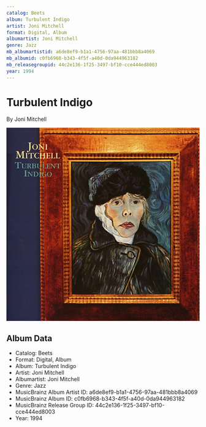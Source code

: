 ```yaml
---
catalog: Beets
album: Turbulent Indigo
artist: Joni Mitchell
format: Digital, Album
albumartist: Joni Mitchell
genre: Jazz
mb_albumartistid: a6de8ef9-b1a1-4756-97aa-481bbb8a4069
mb_albumid: c0fb6968-b343-4f5f-a40d-0da944963182
mb_releasegroupid: 44c2e136-1f25-3497-bf10-cce444ed8003
year: 1994
---
```


# Turbulent Indigo

By Joni Mitchell

![](../../assets/beetscovers/Joni_Mitchell-Turbulent_Indigo.jpg)

## Album Data

- Catalog: Beets
- Format: Digital, Album
- Album: Turbulent Indigo
- Artist: Joni Mitchell
- Albumartist: Joni Mitchell
- Genre: Jazz
- MusicBrainz Album Artist ID: a6de8ef9-b1a1-4756-97aa-481bbb8a4069
- MusicBrainz Album ID: c0fb6968-b343-4f5f-a40d-0da944963182
- MusicBrainz Release Group ID: 44c2e136-1f25-3497-bf10-cce444ed8003
- Year: 1994

